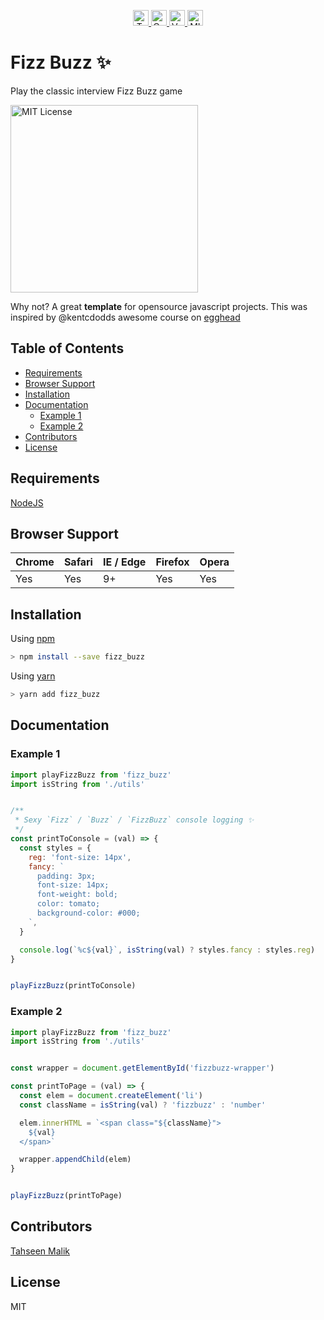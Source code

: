 <!-- REPO BADGES -->
<p align="center">
  <!-- Travis Build Status -->
  <a href="https://travis-ci.org/Tahseenm/fizzbuzz">
    <img
      height="25"
      src="https://img.shields.io/travis/Tahseenm/fizzbuzz.svg?style=flat-square"
      alt="Travis Build">
  </a>

  <!-- Code coverage report -->
  <a href="https://codecov.io/github/Tahseenm/fizzbuzz">
    <img
      height="25"
      src="https://img.shields.io/codecov/c/github/Tahseenm/fizzbuzz.svg?style=flat-square"
      alt="Codecov Coverage" >
  </a>

  <!-- NPM version -->
  <a href="http://npm.im/fizz_buzz">
    <img
      height="25"
      src="https://img.shields.io/npm/v/fizz_buzz.svg?style=flat-square"
      alt="Version" >
  </a>

  <!-- LICENSE -->
  <a href="http://opensource.org/licenses/MIT">
    <img
      height="25"
      src="https://img.shields.io/npm/l/fizz_buzz.svg?style=flat-square"
      alt="MIT License">
  </a>
</p><!-- ./REPO BADGES -->



# Fizz Buzz ✨
Play the classic interview Fizz Buzz game

<img width="300" src="http://gifimage.net/wp-content/uploads/2017/07/but-why-gif-11.gif" alt="MIT License">

Why not? A great **template** for opensource javascript 
projects. This was inspired by @kentcdodds awesome course on [egghead](https://egghead.io/courses/how-to-write-an-open-source-javascript-library)


## Table of Contents
* [Requirements](#requirements)
* [Browser Support](#browser-support)
* [Installation](#installation)
* [Documentation](#documentation)
  * [Example 1](#example-1)
  * [Example 2](#example-2)
* [Contributors](#contributors)
* [License](#license)


## Requirements
[NodeJS](https://nodejs.org/en/)


## Browser Support

| Chrome | Safari | IE / Edge | Firefox | Opera |
| ------ | ------ | --------- | ------- | ----- |
| Yes    | Yes    | 9+        | Yes     | Yes   |


## Installation
Using [npm](https://www.npmjs.com/)
```bash
> npm install --save fizz_buzz
```

Using [yarn](https://yarnpkg.com/en/)
```bash
> yarn add fizz_buzz
```


## Documentation
### Example 1
```javascript
import playFizzBuzz from 'fizz_buzz'
import isString from './utils'


/**
 * Sexy `Fizz` / `Buzz` / `FizzBuzz` console logging ✨
 */
const printToConsole = (val) => {
  const styles = {
    reg: 'font-size: 14px',
    fancy: `
      padding: 3px;
      font-size: 14px;
      font-weight: bold;
      color: tomato;
      background-color: #000;
    `,
  }

  console.log(`%c${val}`, isString(val) ? styles.fancy : styles.reg)
}


playFizzBuzz(printToConsole)
```


### Example 2
```javascript
import playFizzBuzz from 'fizz_buzz'
import isString from './utils'


const wrapper = document.getElementById('fizzbuzz-wrapper')

const printToPage = (val) => {
  const elem = document.createElement('li')
  const className = isString(val) ? 'fizzbuzz' : 'number'

  elem.innerHTML = `<span class="${className}">
    ${val}
  </span>`

  wrapper.appendChild(elem)
}


playFizzBuzz(printToPage)
```


## Contributors
[Tahseen Malik](https://tahseenmalik.com)


## License
MIT